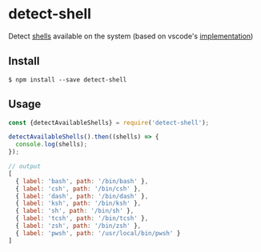 # detect-shell

Detect [shells](https://en.wikipedia.org/wiki/Shell_(computing)) available on the system (based on vscode's [implementation](https://github.com/microsoft/vscode/blob/master/src/vs/workbench/contrib/terminal/node/terminal.ts))

## Install

```
$ npm install --save detect-shell
```

## Usage

```js
const {detectAvailableShells} = require('detect-shell');

detectAvailableShells().then((shells) => {
  console.log(shells);
});

// output
[
  { label: 'bash', path: '/bin/bash' },
  { label: 'csh', path: '/bin/csh' },
  { label: 'dash', path: '/bin/dash' },
  { label: 'ksh', path: '/bin/ksh' },
  { label: 'sh', path: '/bin/sh' },
  { label: 'tcsh', path: '/bin/tcsh' },
  { label: 'zsh', path: '/bin/zsh' },
  { label: 'pwsh', path: '/usr/local/bin/pwsh' }
]
```
